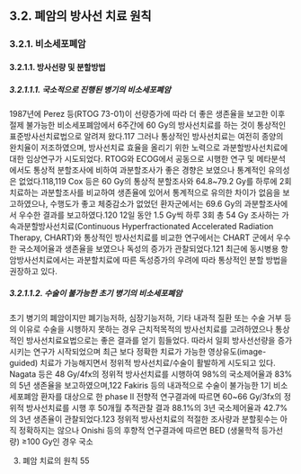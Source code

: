 ## 3.2. 폐암의 방사선 치료 원칙

### 3.2.1. 비소세포폐암

#### 3.2.1.1. 방사선량 및 분할방법

##### 3.2.1.1.1. 국소적으로 진행된 병기의 비소세포폐암

1987년에 Perez 등(RTOG 73-01)이 선량증가에 따라 더 좋은 생존율을 보고한 이후 절제 불가능한 비소세포폐암에서 6주간에 60 Gy의 방사선치료를 하는 것이 통상적인 표준방사선치료법으로 알려져 왔다.117 그러나 통상적인 방사선치료는 여전히 종양의 완치율이 저조하였으며, 방사선치료 효율을 올리기 위한 노력으로 과분할방사선치료에 대한 임상연구가 시도되었다. RTOG와 ECOG에서 공동으로 시행한 연구 및 메타분석에서도 통상적 분할조사에 비하여 과분할조사가 좋은 경향은 보였으나 통계적인 유의성은 없었다.118,119 Cox 등은 60 Gy의 통상적 분할조사와 64.8~79.2 Gy를 하루에 2회 치료하는 과분할조사를 비교하여 생존율에 있어서 통계적으로 유의한 차이가 없음을 보고하였으나, 수행도가 좋고 체중감소가 없었던 환자군에서는 69.6 Gy의 과분할조사에서 우수한 결과를 보고하였다.120 12일 동안 1.5 Gy씩 하루 3회 총 54 Gy 조사하는 가속과분할방사선치료(Continuous Hyperfractionated Accelerated Radiation Therapy, CHART)와 통상적인 방사선치료를 비교한 연구에서는 CHART 군에서 우수한 국소제어율과 생존율을 보였으나 독성의 증가가 관찰되었다.121 최근에 동시병용 항암방사선치료에서는 과분할치료에 따른 독성증가의 우려에 따라 통상적인 분할 방법을 권장하고 있다.

##### 3.2.1.1.2. 수술이 불가능한 초기 병기의 비소세포폐암

초기 병기의 폐암이지만 폐기능저하, 심장기능저하, 기타 내과적 질환 또는 수술 거부 등의 이유로 수술을 시행하지 못하는 경우 근치적목적의 방사선치료를 고려하였으나 통상적인 방사선치료요법으로는 좋은 결과를 얻기 힘들었다. 따라서 일회 방사선선량을 증가시키는 연구가 시작되었으며 최근 보다 정확한 치료가 가능한 영상유도(image-guided) 치료가 가능해지면서 정위적 방사선치료/수술이 활발하게 시도되고 있다. Nagata 등은 48 Gy/4fx의 정위적 방사선치료를 시행하여 98%의 국소제어율과 83%의 5년 생존율을 보고하였으며,122 Fakiris 등의 내과적으로 수술이 불가능한 1기 비소세포폐암 환자를 대상으로 한 phase II 전향적 연구결과에 따르면 60~66 Gy/3fx의 정위적 방사선치료를 시행 후 50개월 추적관찰 결과 88.1%의 3년 국소제어율과 42.7%의 3년 생존율이 관찰되었다.123 정위적 방사선치료의 적절한 조사량과 분할횟수는 아직 정확하지는 않으나 Onishi 등의 후향적 연구결과에 따르면 BED (생물학적 등가선량) ≥100 Gy인 경우 국소

3. 폐암 치료의 원칙 <PAGE>55
